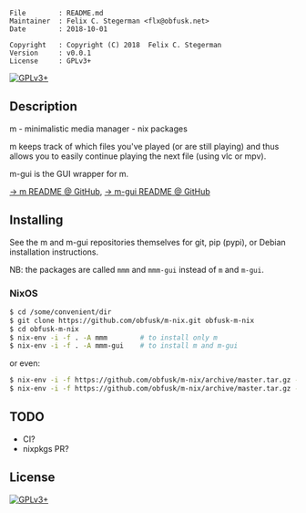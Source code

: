 <!-- {{{1 -->

    File        : README.md
    Maintainer  : Felix C. Stegerman <flx@obfusk.net>
    Date        : 2018-10-01

    Copyright   : Copyright (C) 2018  Felix C. Stegerman
    Version     : v0.0.1
    License     : GPLv3+

<!-- }}}1 -->

<!--
[![Build Status](https://travis-ci.org/obfusk/m-nix.svg?branch=master)](https://travis-ci.org/obfusk/m-nix)
-->

[![GPLv3+](https://img.shields.io/badge/license-GPLv3+-blue.svg)](https://www.gnu.org/licenses/gpl-3.0.html)

## Description

m - minimalistic media manager - nix packages

m keeps track of which files you've played (or are still playing) and
thus allows you to easily continue playing the next file (using vlc or
mpv).

m-gui is the GUI wrapper for m.

[→ m README @ GitHub](https://github.com/obfusk/m#readme),
[→ m-gui README @ GitHub](https://github.com/obfusk/m-gui#readme)

## Installing

See the m and m-gui repositories themselves for git, pip (pypi), or
Debian installation instructions.

NB: the packages are called `mmm` and `mmm-gui` instead of `m` and
`m-gui`.

### NixOS

```bash
$ cd /some/convenient/dir
$ git clone https://github.com/obfusk/m-nix.git obfusk-m-nix
$ cd obfusk-m-nix
$ nix-env -i -f . -A mmm        # to install only m
$ nix-env -i -f . -A mmm-gui    # to install m and m-gui
```

or even:

```bash
$ nix-env -i -f https://github.com/obfusk/m-nix/archive/master.tar.gz -A mmm
$ nix-env -i -f https://github.com/obfusk/m-nix/archive/master.tar.gz -A mmm-gui
```

## TODO

* CI?
* nixpkgs PR?

## License

[![GPLv3+](https://www.gnu.org/graphics/gplv3-127x51.png)](https://www.gnu.org/licenses/gpl-3.0.html)

<!-- vim: set tw=70 sw=2 sts=2 et fdm=marker : -->
